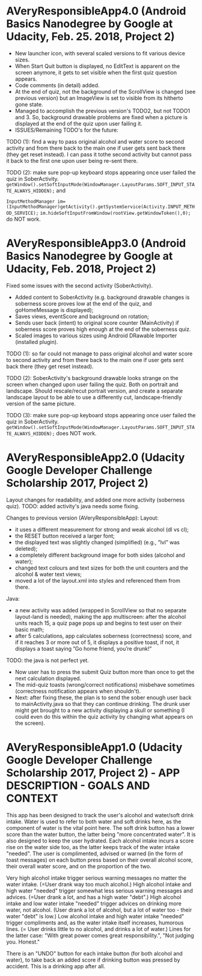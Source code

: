 # AVeryResponsibleApp4.0 (Android Basics Nanodegree by Google at Udacity, Feb. 25. 2018, Project 2)

- New launcher icon, with several scaled versions to fit various device sizes. 
- When Start Quit button is displayed, no EditText is apparent on the screen anymore, it gets to set visible when the first quiz question appears. 
- Code comments (in detail) added. 
- At the end of quiz, not the background of the ScrollView is changed (see previous version) but an ImageView is set to visible from its hitherto gone state.  
- Managed to accomplish the previous version's TODO2, but not TODO1 and 3. So, background drawable problems are fixed when a picture is displayed at the end of the quiz upon user failing it. 
- ISSUES/Remaining TODO's for the future:

TODO (1): find a way to pass original alcohol and water score to second activity and from there back to the main one if user gets sent back there (they get reset instead). I can pass it tothe second activity but cannot pass it back to the first one upon user being re-sent there.

TODO (2): make sure pop-up keyboard stops appearing once user failed the quiz in SoberActivity. `getWindow().setSoftInputMode(WindowManager.LayoutParams.SOFT_INPUT_STATE_ALWAYS_HIDDEN);` and

`InputMethodManager im=(InputMethodManager)getActivity().getSystemService(Activity.INPUT_METHOD_SERVICE);`
`im.hideSoftInputFromWindow(rootView.getWindowToken(),0); `
do NOT work.

# AVeryResponsibleApp3.0 (Android Basics Nanodegree by Google at Udacity, Feb. 2018, Project 2)
Fixed some issues with the second activity (SoberActivity). 
- Added content to SoberActivity (e.g. background drawable changes is soberness score proves low at the end of the quiz, and goHomeMessage is displayed); 
- Saves views, eventScore and background on rotation; 
- Sends user back (intent) to original score counter (MainActivity) if soberness score proves high enough at the end of the soberness quiz. 
- Scaled images to various sizes using Android DRawable Importer (installed plugin). 

TODO (1): so far could not manage to pass original alcohol and water score to second activity and from there back to the main one if user gets sent back there (they get reset instead).

TODO (2): SoberActivity's background drawable looks strange on the screen when changed upon user failing the quiz. Both on portrait and landscape. Should rescale/recut portrait version, and create a separate landscape layout to be able to use a differently cut, landscape-friendly version of the same picture.

TODO (3): make sure pop-up keyboard stops appearing once user failed the quiz in SoberActivity. `getWindow().setSoftInputMode(WindowManager.LayoutParams.SOFT_INPUT_STATE_ALWAYS_HIDDEN);` does NOT work.

# AVeryResponsibleApp2.0 (Udacity Google Developer Challenge Scholarship 2017, Project 2)
Layout changes for readability, and added one more activity (soberness quiz). TODO: added activity's java needs some fixing.

Changes to previous version (AVeryResponsibleApp):
Layout:
- it uses a different measurement for strong and weak alcohol (dl vs cl);
- the RESET button received a larger font;
- the displayed text was slightly changed (simplified) (e.g., ”lvl” was deleted);
- a completely different background image for both sides (alcohol and water);
- changed text colours and text sizes for both the unit counters and the alcohol & water text views;
- moved a lot of the layout.xml into styles and referenced them from there.

Java:
- a new activity was added (wrapped in ScrollView so that no separate layout-land is needed), making the app multiscreen: after the alcohol units reach 15, a quiz page pops up and begins to test user on their basic math;
- after 5 calculations, app calculates soberness (correctness) score, and if it reaches 3 or more out of 5, it displays a positive toast, if not, it displays a toast saying ”Go home friend, you’re drunk!”

TODO: the java is not perfect yet.
- Now user has to press the submit Quiz button more than once to get the next calculation displayed.
- The mid-quiz toasts (wrong/correct notifications) misbehave sometimes (correctness notification appears when shouldn't).
- Next: after fixing these, the plan is to send the sober enough user back to mainActivity.java so that they can continue drinking.
The drunk user might get brought to a new activity displaying a skull or something (I could even do this within the quiz activity by changing what appears on the screen).

# AVeryResponsibleApp1.0 (Udacity Google Developer Challenge Scholarship 2017, Project 2) - APP DESCRIPTION - GOALS AND CONTEXT

 This app has been designed to track the user's alcohol and water/soft drink intake. 
 Water is used to refer to both water and soft drinks here, as the component of water is the vital point here. 
 The soft drink button has a lower score than the water button, the latter being "more concentrated water". 
 It is also designed to keep the user hydrated. Each alcohol intake incurs a score rise on the water side too, 
 as the latter keeps track of the water intake "needed". 
 The user is complimented, advised or warned (in the form of toast messages) on each button press based on their overall alcohol score,
 their overall water score, and on the proportion of the two. 

 Very high alcohol intake trigger serious warning messages no matter the water intake. 
 (=User drank way too much alcohol.)
 High alcohol intake and high water "needed" trigger somewhat less serious warning messages and advices. 
 (=User drank a lot, and has a high water "debt".)
 High alcohol intake and low water intake "needed" trigger advices on drinking more water, not alcohol. 
 (User drank a lot of alcohol, but a lot of water too - their water "debt" is low.)
 Low alcohol intake and high water intake "needed" trigger compliments and, as the water intake itself increases, humorous lines.
(= User drinks little to no alcohol, and drinks a lot of water.) 
 Lines for the latter case: "With great power comes great responsibility.", "Not judging you. Honest."

 There is an "UNDO" button for each intake button (for both alcohol and water), 
 to take back an added score if drinking button was pressed by accident. This is a drinking app after all.

